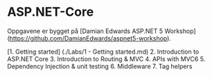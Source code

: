 # ASP.NET-Core

Oppgavene er bygget på [Damian Edwards ASP.NET 5 Workshop] (https://github.com/DamianEdwards/aspnet5-workshop).

[1. Getting started] (./Labs/1 - Getting started.md)
2. Introduction to ASP.NET Core
3. Introduction to Routing & MVC
4. APIs with MVC6
5. Dependency Injection & unit testing
6. Middleware
7. Tag helpers
